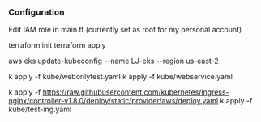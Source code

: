 ### Configuration

Edit IAM role in main.tf (currently set as root for my personal account)

terraform init
terraform apply

aws eks update-kubeconfig --name LJ-eks --region us-east-2

k apply -f kube/webonlytest.yaml
k apply -f kube/webservice.yaml

k apply -f https://raw.githubusercontent.com/kubernetes/ingress-nginx/controller-v1.8.0/deploy/static/provider/aws/deploy.yaml
k apply -f kube/test-ing.yaml

